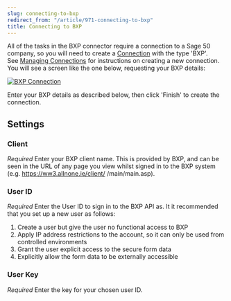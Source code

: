 ```yaml
---
slug: connecting-to-bxp
redirect_from: "/article/971-connecting-to-bxp"
title: Connecting to BXP
---
```



All of the tasks in the BXP connector require a connection to a Sage 50 company, so you will need to create a [Connection](http://workflow.zynk.com/article/49-connections) with the type 'BXP'. See [Managing Connections](http://workflow.zynk.com/article/56-managing-connectionss) for instructions on creating a new connection. You will see a screen like the one below, requesting your BXP details:



[![BXP Connection](http://www.zynk.com/images/v2/bxp_connection.png)](http://www.zynk.com/images/v2/bxp_connection.png)



Enter your BXP details as described below, then click 'Finish' to create the connection.

## Settings

### Client 
_Required_
Enter your BXP client name. This is provided by BXP, and can be seen in the URL of any page you view whilst signed in to the BXP system (e.g. https://ww3.allnone.ie/client/	*<Your Client Name>*/main/main.asp).

### User ID
_Required_
Enter the User ID to sign in to the BXP API as. It it recommended that you set up a new user as follows:	  

1. Create a user but give the user no functional access to BXP
2. Apply IP address restrictions to the account, so it can only be used from controlled environments
3. Grant the user explicit access to the secure form data
4. Explicitly allow the form data to be externally accessible

### User Key
_Required_
Enter the key for your chosen user ID.